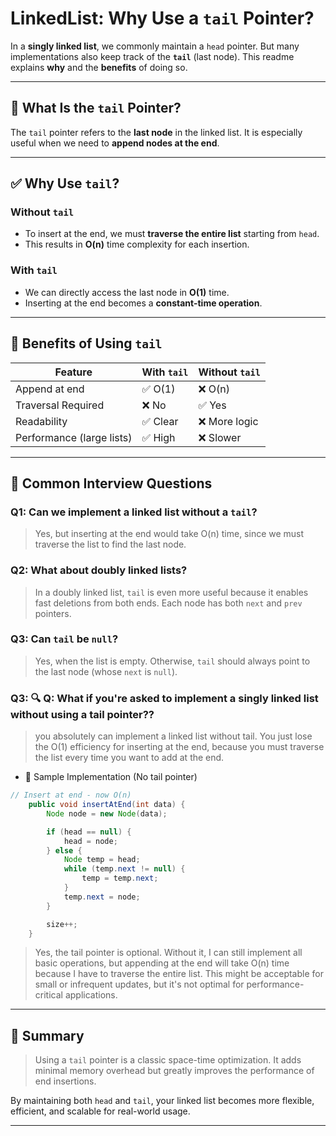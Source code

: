 # LinkedList: Why Use a `tail` Pointer?

In a **singly linked list**, we commonly maintain a `head` pointer. But many implementations also keep track of the **`tail`** (last node). This readme explains **why** and the **benefits** of doing so.

---

## 📌 What Is the `tail` Pointer?

The `tail` pointer refers to the **last node** in the linked list. It is especially useful when we need to **append nodes at the end**.

---

## ✅ Why Use `tail`?

### Without `tail`
- To insert at the end, we must **traverse the entire list** starting from `head`.
- This results in **O(n)** time complexity for each insertion.

### With `tail`
- We can directly access the last node in **O(1)** time.
- Inserting at the end becomes a **constant-time operation**.

---

## 🚀 Benefits of Using `tail`

| Feature              | With `tail` | Without `tail` |
|----------------------|-------------|----------------|
| Append at end        | ✅ O(1)     | ❌ O(n)         |
| Traversal Required   | ❌ No       | ✅ Yes          |
| Readability          | ✅ Clear    | ❌ More logic   |
| Performance (large lists) | ✅ High | ❌ Slower       |

---

## 💬 Common Interview Questions

### Q1: **Can we implement a linked list without a `tail`?**
> Yes, but inserting at the end would take O(n) time, since we must traverse the list to find the last node.

### Q2: **What about doubly linked lists?**
> In a doubly linked list, `tail` is even more useful because it enables fast deletions from both ends. Each node has both `next` and `prev` pointers.

### Q3: **Can `tail` be `null`?**
> Yes, when the list is empty. Otherwise, `tail` should always point to the last node (whose `next` is `null`).


### Q3: **🔍 Q: What if you're asked to implement a singly linked list without using a tail pointer??**
> you absolutely can implement a linked list without tail. You just lose the O(1) efficiency for inserting at the end, because you must traverse the list every time you want to add at the end.
* 📄 Sample Implementation (No tail pointer)
```java
// Insert at end - now O(n)
    public void insertAtEnd(int data) {
        Node node = new Node(data);

        if (head == null) {
            head = node;
        } else {
            Node temp = head;
            while (temp.next != null) {
                temp = temp.next;
            }
            temp.next = node;
        }

        size++;
    }
```
> Yes, the tail pointer is optional. Without it, I can still implement all basic operations, but appending at the end will take O(n) time because I have to traverse the entire list. This might be acceptable for small or infrequent updates, but it's not optimal for performance-critical applications.
---

## 🧠 Summary

> Using a `tail` pointer is a classic space-time optimization. It adds minimal memory overhead but greatly improves the performance of end insertions.

By maintaining both `head` and `tail`, your linked list becomes more flexible, efficient, and scalable for real-world usage.



---
